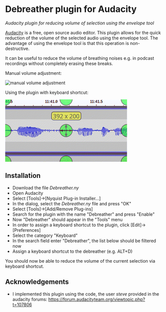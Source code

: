 # Debreather plugin for Audacity
*Audacity plugin for reducing volume of selection using the envelope tool*

[Audacity](https://www.audacityteam.org/) is a free, open source audio editor. This plugin allows for the quick reduction of the volume of the selected audio using the envelope tool. The advantage of using the envelope tool is that this operation is non-destructive.

It can be useful to reduce the volume of breathing noises e.g. in podcast recordings without completely erasing these breaks.

Manual volume adjustment:

![manual volume adjustment](before.gif)

Using the plugin with keyboard shortcut:

![volume adjustment with plugin](after.gif)

## Installation

- Download the file *Debreather.ny*
- Open Audacity
- Select [Tools]->[Nyquist Plug-in Installer...]
- In the dialog, select the *Debreather.ny* file and press "OK"
- Select [Tools]->[Add/Remove Plug-ins]
- Search for the plugin with the name "Debreather" and press "Enable"
- Now "Debreather" should appear in the "Tools" menu
- In order to assign a keyboard shortcut to the plugin, click [Edit]->[Preferences]
- Select the category "Keyboard"
- In the search field enter "Debreather", the list below should be filtered now
- Assign a keyboard shortcut to the debreather (e.g. ALT+D)

You should now be able to reduce the volume of the current selection via keyboard shortcut.

## Acknowledgements
- I implemented this plugin using the code, the user *steve* provided in the audacity forums: https://forum.audacityteam.org/viewtopic.php?t=107806